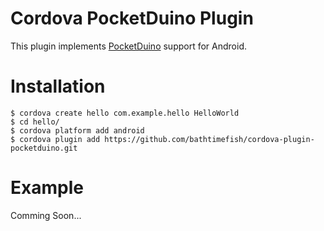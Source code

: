 # Cordova PocketDuino Plugin

This plugin implements [PocketDuino](http://www.physicaloid.com/wiki/doku.php?id=hardware:pocketduino) support for Android.

# Installation

```
$ cordova create hello com.example.hello HelloWorld
$ cd hello/
$ cordova platform add android
$ cordova plugin add https://github.com/bathtimefish/cordova-plugin-pocketduino.git
```

# Example

Comming Soon...

